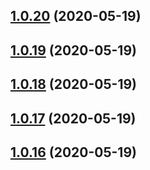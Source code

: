 ## [1.0.20](https://github.com/Path-Check/covid-safe-paths/compare/1.0.19...1.0.20) (2020-05-19)



## [1.0.19](https://github.com/Path-Check/covid-safe-paths/compare/1.0.18...1.0.19) (2020-05-19)



## [1.0.18](https://github.com/Path-Check/covid-safe-paths/compare/1.0.17...1.0.18) (2020-05-19)



## [1.0.17](https://github.com/Path-Check/covid-safe-paths/compare/1.0.16...1.0.17) (2020-05-19)



## [1.0.16](https://github.com/Path-Check/covid-safe-paths/compare/1.0.15...1.0.16) (2020-05-19)



